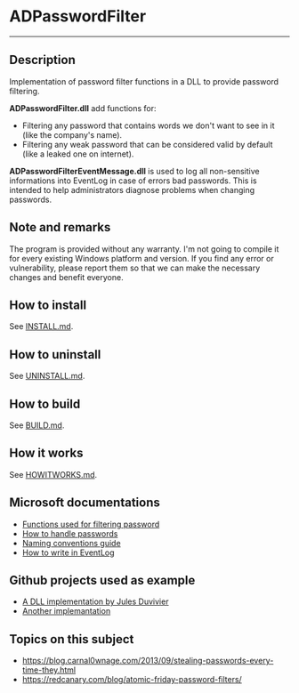 # ADPasswordFilter
---

## Description

Implementation of password filter functions in a DLL to provide password filtering.

**ADPasswordFilter.dll** add functions for:
- Filtering any password that contains words we don't want to see in it (like the company's name).
- Filtering any weak password that can be considered valid by default (like a leaked one on internet).

**ADPasswordFilterEventMessage.dll** is used to log all non-sensitive informations into EventLog in case of errors bad passwords. This is intended to help administrators diagnose problems when changing passwords.

## Note and remarks

The program is provided without any warranty.
I'm not going to compile it for every existing Windows platform and version.
If you find any error or vulnerability, please report them so that we can make the necessary changes and benefit everyone.

## How to install

See [INSTALL.md](./INSTALL.md).

## How to uninstall

See [UNINSTALL.md](./UNINSTALL.md).

## How to build

See [BUILD.md](./BUILD.md).

## How it works

See [HOWITWORKS.md](./HOWITWORKS.md).

## Microsoft documentations
- [Functions used for filtering password](https://learn.microsoft.com/da-dk/windows/win32/secmgmt/management-functions#password-filter-functions)
- [How to handle passwords](https://learn.microsoft.com/en-us/windows/win32/secbp/handling-passwords)
- [Naming conventions guide](https://learn.microsoft.com/en-us/dotnet/standard/design-guidelines/names-of-assemblies-and-dlls)
- [How to write in EventLog](https://learn.microsoft.com/en-us/windows/win32/eventlog/reporting-an-event)

## Github projects used as example
- [A DLL implementation by Jules Duvivier](https://github.com/julesduvivier/PasswordFilter/blob/master/PasswordFilter/dllmain.cpp)
- [Another implemantation](https://github.com/fblz/PassFilter/blob/master/PassFilter/PassFilter.cpp)

## Topics on this subject
- https://blog.carnal0wnage.com/2013/09/stealing-passwords-every-time-they.html
- https://redcanary.com/blog/atomic-friday-password-filters/
